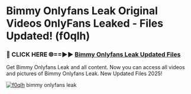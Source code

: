 # Bimmy Onlyfans Leak Original Videos 0nlyFans Leaked - Files Updated! (f0qlh)

<h3>🔴 CLICK HERE 🌐==►► <a href="https://tinyurl.com/2wckxsce" rel="nofollow">Bimmy Onlyfans Leak Updated Files</a></h3>

Get Bimmy Onlyfans Leak and all content. Now you can access all videos and pictures of Bimmy Onlyfans Leak. New Updated Files 2025!

[![f0qlh](https://i.imgur.com/AFduVYN.gif)](https://tinyurl.com/2wckxsce)
bimmy onlyfans leak